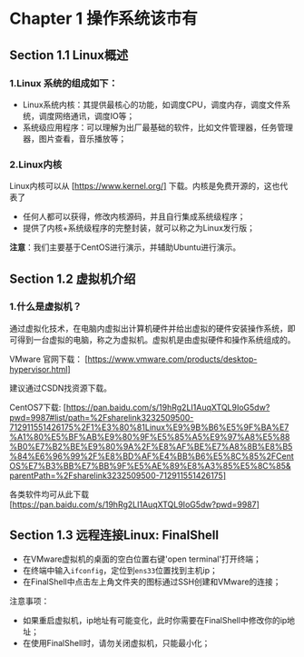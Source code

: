 Chapter 1 操作系统该市有
=================================
## Section 1.1 Linux概述
### 1.Linux 系统的组成如下：
- Linux系统内核：其提供最核心的功能，如调度CPU，调度内存，调度文件系统，调度网络通讯，调度IO等；
- 系统级应用程序：可以理解为出厂最基础的软件，比如文件管理器，任务管理器，图片查看，音乐播放等；

### 2.Linux内核
Linux内核可以从 [https://www.kernel.org/] 下载。内核是免费开源的，这也代表了
- 任何人都可以获得，修改内核源码，并且自行集成系统级程序；
- 提供了内核+系统级程序的完整封装，就可以称之为Linux发行版；

**注意**：我们主要基于CentOS进行演示，并辅助Ubuntu进行演示。

## Section 1.2 虚拟机介绍
### 1.什么是虚拟机？
通过虚拟化技术，在电脑内虚拟出计算机硬件并给出虚拟的硬件安装操作系统，即可得到一台虚拟的电脑，称之为虚拟机。虚拟机是由虚拟硬件和操作系统组成的。

VMware 官网下载：
[https://www.vmware.com/products/desktop-hypervisor.html]

建议通过CSDN找资源下载。

CentOS7下载:
[https://pan.baidu.com/s/19hRg2LI1AuqXTQL9IoG5dw?pwd=9987#list/path=%2Fsharelink3232509500-712911551426175%2F1%E3%80%81Linux%E9%9B%B6%E5%9F%BA%E7%A1%80%E5%BF%AB%E9%80%9F%E5%85%A5%E9%97%A8%E5%88%B0%E7%B2%BE%E9%80%9A%2F%E8%AF%BE%E7%A8%8B%E8%B5%84%E6%96%99%2F%E8%BD%AF%E4%BB%B6%E5%8C%85%2FCentOS%E7%B3%BB%E7%BB%9F%E5%AE%89%E8%A3%85%E5%8C%85&parentPath=%2Fsharelink3232509500-712911551426175]

各类软件均可从此下载
[https://pan.baidu.com/s/19hRg2LI1AuqXTQL9IoG5dw?pwd=9987]

## Section 1.3 远程连接Linux: FinalShell
- 在VMware虚拟机的桌面的空白位置右键'open terminal'打开终端；
- 在终端中输入`ifconfig`，定位到`ens33`位置找到主机ip；
- 在FinalShell中点击左上角文件夹的图标通过SSH创建和VMware的连接；

注意事项：
- 如果重启虚拟机，ip地址有可能变化，此时你需要在FinalShell中修改你的ip地址；
- 在使用FinalShell时，请勿关闭虚拟机，只能最小化；

